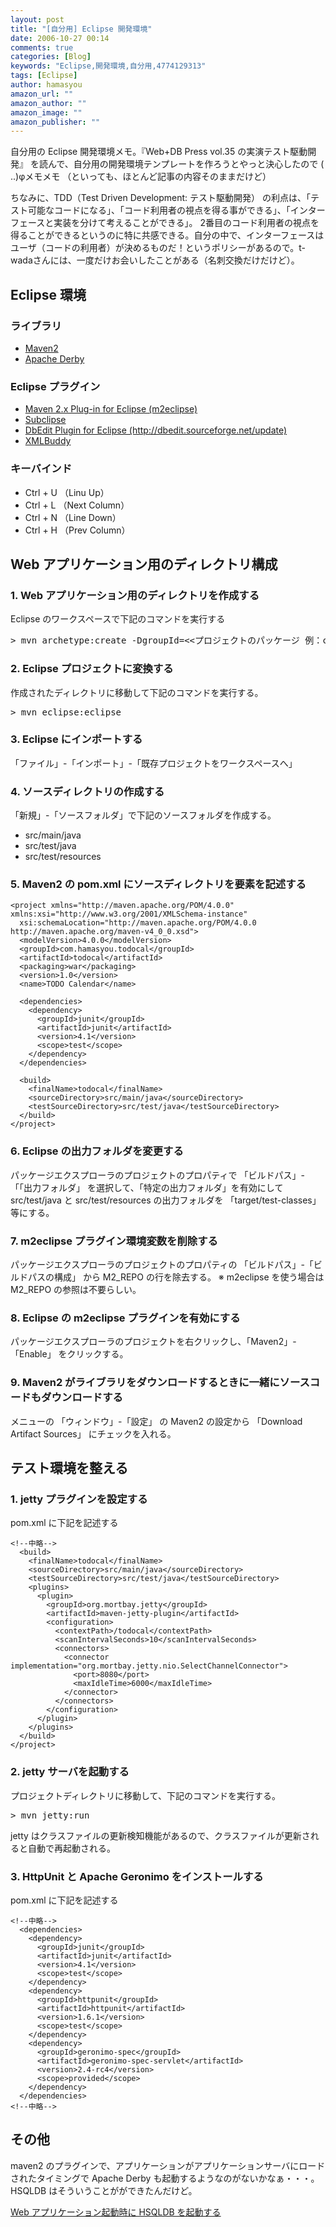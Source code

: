 ```yaml
---
layout: post
title: "[自分用] Eclipse 開発環境"
date: 2006-10-27 00:14
comments: true
categories: [Blog]
keywords: "Eclipse,開発環境,自分用,4774129313"
tags: [Eclipse]
author: hamasyou
amazon_url: ""
amazon_author: ""
amazon_image: ""
amazon_publisher: ""
---
```


<p>
<a href="http://www.amazon.co.jp/gp/product/4774129313/503-7529252-6625510?ie=UTF8&tag=sorehabooks-22&linkCode=xm2&camp=247&creativeASIN=4774129313" rel="external nofollow"></a>
</p>

自分用の Eclipse 開発環境メモ。『Web+DB Press vol.35 の実演テスト駆動開発』 を読んで、自分用の開発環境テンプレートを作ろうとやっと決心したので ( ..)φメモメモ （といっても、ほとんど記事の内容そのままだけど）

ちなみに、TDD（Test Driven Development: テスト駆動開発） の利点は、「テスト可能なコードになる」、「コード利用者の視点を得る事ができる」、「インターフェースと実装を分けて考えることができる」。 2番目のコード利用者の視点を得ることができるというのに特に共感できる。自分の中で、インターフェースはユーザ（コードの利用者）が決めるものだ！というポリシーがあるので。t-wadaさんには、一度だけお会いしたことがある（名刺交換だけだけど）。


<!-- more -->

<h2>Eclipse 環境</h2>

<h3>ライブラリ</h3>

<ul><li><a href="http://www.meisei-u.ac.jp/mirror/apache/dist/maven/binaries/" rel="external nofollow">Maven2</a></li>
<li><a href="http://db.apache.org/derby/" rel="external nofollow">Apache Derby</a></li></ul>

<h3>Eclipse プラグイン</h3>

<ul><li><a href="http://m2eclipse.codehaus.org/" rel="external nofollow">Maven 2.x Plug-in for Eclipse (m2eclipse)</a></li>
<li><a href="http://subclipse.tigris.org/" rel="external nofollow">Subclipse</a></li>
<li><a href="http://www.geocities.com/uwe_ewald/dbedit.html" rel="external nofollow">DbEdit Plugin for Eclipse (http://dbedit.sourceforge.net/update)</a></li>
<li><a href="http://www.xmlbuddy.com/" rel="external nofollow">XMLBuddy</a></li></ul>

<h3>キーバインド</h3>

<ul><li>Ctrl + U  （Linu Up）</li><li>Ctrl + L  （Next Column）</li><li>Ctrl + N  （Line Down）</li><li>Ctrl + H  （Prev Column）</li></ul>

<h2>Web アプリケーション用のディレクトリ構成</h2>

<h3>1. Web アプリケーション用のディレクトリを作成する</h3>

Eclipse のワークスペースで下記のコマンドを実行する

<pre class="console">> <kbd>mvn archetype:create -DgroupId=&lt;&lt;プロジェクトのパッケージ 例：com.hamasyou.webapp&gt;&gt; -DartifactId=&lt;&lt;プロジェクト名（アプリケーションコンテキスト名）&gt;&gt; -DarchetypeArtifactId=maven-archetype-webapp</kbd>
</pre>

<h3>2. Eclipse プロジェクトに変換する</h3>

作成されたディレクトリに移動して下記のコマンドを実行する。
<pre class="console">> <kbd>mvn eclipse:eclipse</kbd></pre>

<h3>3. Eclipse にインポートする</h3>

「ファイル」-「インポート」-「既存プロジェクトをワークスペースへ」

<h3>4. ソースディレクトリの作成する</h3>

「新規」-「ソースフォルダ」で下記のソースフォルダを作成する。

<ul><li>src/main/java</li><li>src/test/java</li><li>src/test/resources</li></ul>

<h3>5. Maven2 の pom.xml にソースディレクトリを要素を記述する</h3>

<pre class="code"><code><span class="tag">&lt;project <span class="attr">xmlns=</span><span class="value">&quot;http://maven.apache.org/POM/4.0.0&quot;</span> <span class="attr">xmlns:xsi=</span><span class="value">&quot;http://www.w3.org/2001/XMLSchema-instance&quot;</span> 
  <span class="attr">xsi:schemaLocation=</span><span class="value">&quot;http://maven.apache.org/POM/4.0.0 http://maven.apache.org/maven-v4_0_0.xsd&quot;</span>&gt;</span> 
  <span class="tag">&lt;modelVersion&gt;</span>4.0.0<span class="tag">&lt;/modelVersion&gt;</span> 
  <span class="tag">&lt;groupId&gt;</span>com.hamasyou.todocal<span class="tag">&lt;/groupId&gt;</span> 
  <span class="tag">&lt;artifactId&gt;</span>todocal<span class="tag">&lt;/artifactId&gt;</span> 
  <span class="tag">&lt;packaging&gt;</span>war<span class="tag">&lt;/packaging&gt;</span> 
  <span class="tag">&lt;version&gt;</span>1.0<span class="tag">&lt;/version&gt;</span> 
  <span class="tag">&lt;name&gt;</span>TODO Calendar<span class="tag">&lt;/name&gt;</span> 
 
  <span class="tag">&lt;dependencies&gt;</span> 
    <span class="tag">&lt;dependency&gt;</span> 
      <span class="tag">&lt;groupId&gt;</span>junit<span class="tag">&lt;/groupId&gt;</span> 
      <span class="tag">&lt;artifactId&gt;</span>junit<span class="tag">&lt;/artifactId&gt;</span> 
      <span class="tag">&lt;version&gt;</span>4.1<span class="tag">&lt;/version&gt;</span> 
      <span class="tag">&lt;scope&gt;</span>test<span class="tag">&lt;/scope&gt;</span> 
    <span class="tag">&lt;/dependency&gt;</span> 
  <span class="tag">&lt;/dependencies&gt;</span> 
 
  <span class="tag">&lt;build&gt;</span> 
    <span class="tag">&lt;finalName&gt;</span>todocal<span class="tag">&lt;/finalName&gt;</span> 
    <span class="tag">&lt;sourceDirectory&gt;</span>src/main/java<span class="tag">&lt;/sourceDirectory&gt;</span> 
    <span class="tag">&lt;testSourceDirectory&gt;</span>src/test/java<span class="tag">&lt;/testSourceDirectory&gt;</span> 
  <span class="tag">&lt;/build&gt;</span> 
<span class="tag">&lt;/project&gt;</span>
</code></pre>

<h3>6. Eclipse の出力フォルダを変更する</h3>

パッケージエクスプローラのプロジェクトのプロパティで 「ビルドパス」-「「出力フォルダ」 を選択して、「特定の出力フォルダ」を有効にして src/test/java と src/test/resources の出力フォルダを 「target/test-classes」 等にする。

<h3>7. m2eclipse プラグイン環境変数を削除する</h3>

パッケージエクスプローラのプロジェクトのプロパティの 「ビルドパス」-「ビルドパスの構成」 から M2_REPO の行を除去する。
※ m2eclipse を使う場合は M2_REPO の参照は不要らしい。

<h3>8. Eclipse の m2eclipse プラグインを有効にする</h3>

パッケージエクスプローラのプロジェクトを右クリックし、「Maven2」-「Enable」 をクリックする。

<h3>9. Maven2 がライブラリをダウンロードするときに一緒にソースコードもダウンロードする</h3>

メニューの 「ウィンドウ」-「設定」 の Maven2 の設定から 「Download Artifact Sources」 にチェックを入れる。

<h2>テスト環境を整える</h2>

<h3>1. jetty プラグインを設定する</h3>

pom.xml に下記を記述する

<pre class="code"><code><span class="rem">&lt;!--中略--&gt;</span>
  <span class="tag">&lt;build&gt;</span>
    <span class="tag">&lt;finalName&gt;</span>todocal<span class="tag">&lt;/finalName&gt;</span>
    <span class="tag">&lt;sourceDirectory&gt;</span>src/main/java<span class="tag">&lt;/sourceDirectory&gt;</span>
    <span class="tag">&lt;testSourceDirectory&gt;</span>src/test/java<span class="tag">&lt;/testSourceDirectory&gt;</span>
    <span class="tag">&lt;plugins&gt;</span>
      <span class="tag">&lt;plugin&gt;</span>
        <span class="tag">&lt;groupId&gt;</span>org.mortbay.jetty<span class="tag">&lt;/groupId&gt;</span>
        <span class="tag">&lt;artifactId&gt;</span>maven-jetty-plugin<span class="tag">&lt;/artifactId&gt;</span>
        <span class="tag">&lt;configuration&gt;</span>
          <span class="tag">&lt;contextPath&gt;</span>/todocal<span class="tag">&lt;/contextPath&gt;</span>
          <span class="tag">&lt;scanIntervalSeconds&gt;</span>10<span class="tag">&lt;/scanIntervalSeconds&gt;</span>
          <span class="tag">&lt;connectors&gt;</span>
            <span class="tag">&lt;connector <span class="attr">implementation=</span><span class="value">&quot;org.mortbay.jetty.nio.SelectChannelConnector&quot;</span>&gt;</span>
              <span class="tag">&lt;port&gt;</span>8080<span class="tag">&lt;/port&gt;</span>
              <span class="tag">&lt;maxIdleTime&gt;</span>6000<span class="tag">&lt;/maxIdleTime&gt;</span>
            <span class="tag">&lt;/connector&gt;</span>
          <span class="tag">&lt;/connectors&gt;</span>
        <span class="tag">&lt;/configuration&gt;</span>
      <span class="tag">&lt;/plugin&gt;</span>
    <span class="tag">&lt;/plugins&gt;</span>
  <span class="tag">&lt;/build&gt;</span>
<span class="tag">&lt;/project&gt;</span>
</code></pre>

<h3>2. jetty サーバを起動する</h3>

プロジェクトディレクトリに移動して、下記のコマンドを実行する。
<pre class="console">> <kbd>mvn jetty:run</kbd></pre>

jetty はクラスファイルの更新検知機能があるので、クラスファイルが更新されると自動で再起動される。

<h3>3. HttpUnit と Apache Geronimo をインストールする</h3>

pom.xml に下記を記述する

<pre class="code"><code><span class="rem">&lt;!--中略--&gt;</span>
  <span class="tag">&lt;dependencies&gt;</span>
    <span class="tag">&lt;dependency&gt;</span>
      <span class="tag">&lt;groupId&gt;</span>junit<span class="tag">&lt;/groupId&gt;</span>
      <span class="tag">&lt;artifactId&gt;</span>junit<span class="tag">&lt;/artifactId&gt;</span>
      <span class="tag">&lt;version&gt;</span>4.1<span class="tag">&lt;/version&gt;</span>
      <span class="tag">&lt;scope&gt;</span>test<span class="tag">&lt;/scope&gt;</span>
    <span class="tag">&lt;/dependency&gt;</span>
    <span class="tag">&lt;dependency&gt;</span>
      <span class="tag">&lt;groupId&gt;</span>httpunit<span class="tag">&lt;/groupId&gt;</span>
      <span class="tag">&lt;artifactId&gt;</span>httpunit<span class="tag">&lt;/artifactId&gt;</span>
      <span class="tag">&lt;version&gt;</span>1.6.1<span class="tag">&lt;/version&gt;</span>
      <span class="tag">&lt;scope&gt;</span>test<span class="tag">&lt;/scope&gt;</span>      
    <span class="tag">&lt;/dependency&gt;</span>
    <span class="tag">&lt;dependency&gt;</span>
      <span class="tag">&lt;groupId&gt;</span>geronimo-spec<span class="tag">&lt;/groupId&gt;</span>      
      <span class="tag">&lt;artifactId&gt;</span>geronimo-spec-servlet<span class="tag">&lt;/artifactId&gt;</span>
      <span class="tag">&lt;version&gt;</span>2.4-rc4<span class="tag">&lt;/version&gt;</span>
      <span class="tag">&lt;scope&gt;</span>provided<span class="tag">&lt;/scope&gt;</span>
    <span class="tag">&lt;/dependency&gt;</span>
  <span class="tag">&lt;/dependencies&gt;</span>
<span class="rem">&lt;!--中略--&gt;</span>
</code></pre>

<h2>その他</h2>

maven2 のプラグインで、アプリケーションがアプリケーションサーバにロードされたタイミングで Apache Derby も起動するようなのがないかなぁ・・・。HSQLDB はそういうことがができたんだけど。

<a href="http://amateras.sourceforge.jp/cgi-bin/fswiki/wiki.cgi/free?page=hsqldb" rel="external nofollow">Web アプリケーション起動時に HSQLDB を起動する</a>




